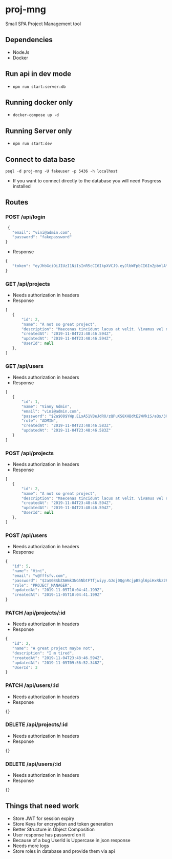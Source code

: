 # proj-mng
Small SPA Project Management tool

## Dependencies
 - NodeJs
 - Docker

## Run api in dev mode
 - `npm run start:server:db`

## Running docker only
 - `docker-compose up -d`

## Running Server only
 - `npm run start:dev`

## Connect to data base
 `psql -d proj-mng -U fakeuser -p 5436 -h localhost`
- If you want to connect directly to the database you will need Posgress installed 



 ## Routes
 ### POST /api/login
 ``` Javascript
  {
	"email": "vini@admin.com",
	"password": "fakepassword"
}
 ```
 - Response
 ``` Javascript
 {
    "token": "eyJhbGciOiJIUzI1NiIsInR5cCI6IkpXVCJ9.eyJlbWFpbCI6InZpbmlAYWRtaW4uY29tIiwicm9sZSI6IkFETUlOIiwiaWQiOjEsImlhdCI6MTU3Mjk0NzcwMCwiZXhwIjoxNTcyOTgzNzAwfQ.s1BDvDXnuLGdqe4iRH-5M4M0aypzQQq6Vv-yrVI37yg"
}
 ```
 ### GET /api/projects
 - Needs authorization in headers
 - Response
 ``` Javascript
 [
    {
        "id": 2,
        "name": "A not so great project",
        "description": "Maecenas tincidunt lacus at velit. Vivamus vel nulla eget eros elementum pellentesque. Quisque porta volutpat erat.",
        "createdAt": "2019-11-04T23:48:46.594Z",
        "updatedAt": "2019-11-04T23:48:46.594Z",
        "UserId": null
    },
]
 ```
 ### GET /api/users
 - Needs authorization in headers
  - Response
 ``` Javascript
[
    {
        "id": 1,
        "name": "Vinny Admin",
        "email": "vini@admin.com",
        "password": "$2a$08$YWp.ELsA51VBeJdRO/zQPuXS8XHBdtE2WVkiS/aQs/3Xi/OTz9UcC",
        "role": "ADMIN",
        "createdAt": "2019-11-04T23:48:46.583Z",
        "updatedAt": "2019-11-04T23:48:46.583Z"
    }
]
 ```
 ### POST /api/projects
 - Needs authorization in headers
 - Response
 ``` Javascript
 [
    {
        "id": 2,
        "name": "A not so great project",
        "description": "Maecenas tincidunt lacus at velit. Vivamus vel nulla eget eros elementum pellentesque. Quisque porta volutpat erat.",
        "createdAt": "2019-11-04T23:48:46.594Z",
        "updatedAt": "2019-11-04T23:48:46.594Z",
        "UserId": null
    },
]
 ```
 ### POST /api/users
 - Needs authorization in headers
  - Response
 ``` Javascript
{
    "id": 5,
    "name": "Vini",
    "email": "v@fffsfv.com",
    "password": "$2a$08$bZAWmk3NG5NbtFTfjwiyy.GJoj0QgnRcjpBSgl6piHxRkz2R2vs2G",
    "role": "PROJECT_MANAGER",
    "updatedAt": "2019-11-05T10:04:41.199Z",
    "createdAt": "2019-11-05T10:04:41.199Z"
}
 ```
 ### PATCH /api/projects/:id
 - Needs authorization in headers
 - Response
 ``` Javascript
 {
    "id": 2,
    "name": "A great project maybe not",
    "description": "I m tired",
    "createdAt": "2019-11-04T23:48:46.594Z",
    "updatedAt": "2019-11-05T09:56:52.348Z",
    "UserId": 3
}
 ```
 ### PATCH /api/users/:id
 - Needs authorization in headers
 - Response
 ``` Javascript
 {}
 ```
 ### DELETE /api/projects/:id
 - Needs authorization in headers
  - Response
 ``` Javascript
 {}
 ```
 ### DELETE /api/users/:id
 - Needs authorization in headers
  - Response
 ``` Javascript
 {}
 ```

 ## Things that need work
 - Store JWT for session expiry
 - Store Keys for encryption and token generation
 - Better Structure in Object Composition
 - User response has password on it
 - Because of a bug UserId is Uppercase in json response
 - Needs more logs
 - Store roles in database and provide them via api
